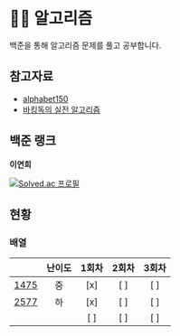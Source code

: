 # 🧙‍♀️ 알고리즘

백준을 통해 알고리즘 문제를 풀고 공부합니다.

## 참고자료 
  - [alphabet150](https://alphabet150.com/)
  - [바킹독의 실전 알고리즘](https://github.com/encrypted-def/basic-algo-lecture/blob/master/workbook.md)


## 백준 랭크
**이연희**

[![Solved.ac
프로필](http://mazassumnida.wtf/api/v2/generate_badge?boj=lyh951212)](https://solved.ac/lyh951212)


## 현황

### 배열
|      | 난이도| 1회차| 2회차| 3회차 |
| :--: | :--: | :--: | :--: | :--: |
|[1475](https://www.acmicpc.net/problem/1475)| 중 | [x] | [ ] | [ ] |
|[2577](https://www.acmicpc.net/problem/2577)| 하 | [x] | [ ] | [ ] |
|    |    | [ ] | [ ] | [ ] |
